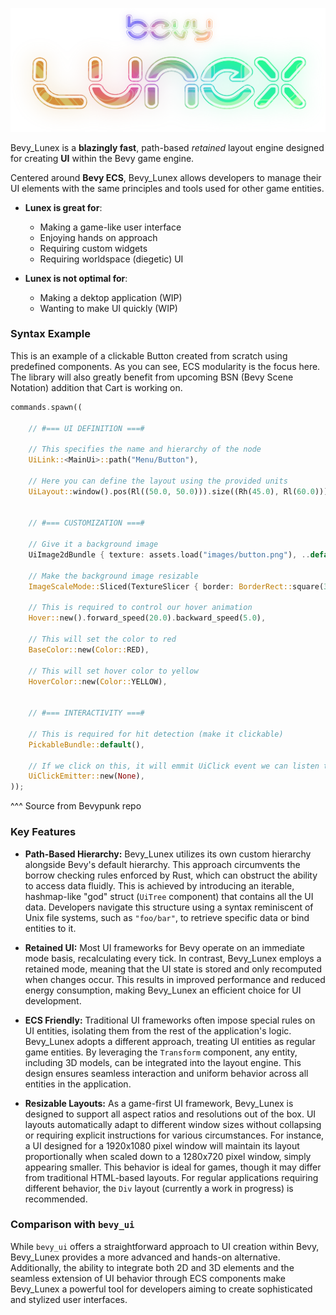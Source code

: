 ![Logo](images/bevy_lunex.png)

Bevy_Lunex is a **blazingly fast**, path-based *retained* layout engine designed for creating **UI** within the Bevy game engine.

Centered around **Bevy ECS**, Bevy_Lunex allows developers to manage their UI elements with the same principles and tools used for other game entities.

- **Lunex is great for**:
	- Making a game-like user interface
	- Enjoying hands on approach
	- Requiring custom widgets
	- Requiring worldspace (diegetic) UI

- **Lunex is not optimal for**:
	- Making a dektop application (WIP)
	- Wanting to make UI quickly (WIP)


### Syntax Example

This is an example of a clickable Button created from scratch using predefined components.
As you can see, ECS modularity is the focus here. The library will also greatly benefit from upcoming
BSN (Bevy Scene Notation) addition that Cart is working on.

```rust
commands.spawn((

	// #=== UI DEFINITION ===#

	// This specifies the name and hierarchy of the node
	UiLink::<MainUi>::path("Menu/Button"),

	// Here you can define the layout using the provided units
	UiLayout::window().pos(Rl((50.0, 50.0))).size((Rh(45.0), Rl(60.0))).pack(),


	// #=== CUSTOMIZATION ===#

	// Give it a background image
	UiImage2dBundle { texture: assets.load("images/button.png"), ..default() },

	// Make the background image resizable
	ImageScaleMode::Sliced(TextureSlicer { border: BorderRect::square(32.0), ..default() }),

	// This is required to control our hover animation
	Hover::new().forward_speed(20.0).backward_speed(5.0),

	// This will set the color to red
	BaseColor::new(Color::RED),

	// This will set hover color to yellow
	HoverColor::new(Color::YELLOW),


	// #=== INTERACTIVITY ===#

	// This is required for hit detection (make it clickable)
	PickableBundle::default(),

	// If we click on this, it will emmit UiClick event we can listen to
	UiClickEmitter::new(None),
));
```

^^^ Source from Bevypunk repo

### Key Features

- **Path-Based Hierarchy:**
	Bevy_Lunex utilizes its own custom hierarchy alongside Bevy's default hierarchy. This approach circumvents the borrow checking rules enforced by Rust, which can obstruct the ability to access data fluidly. This is achieved by introducing an iterable, hashmap-like "god" struct (`UiTree` component) that contains all the UI data. Developers navigate this structure using a syntax reminiscent of Unix file systems, such as `"foo/bar"`, to retrieve specific data or bind entities to it.

- **Retained UI:**
	Most UI frameworks for Bevy operate on an immediate mode basis, recalculating every tick. In contrast, Bevy_Lunex employs a retained mode, meaning that the UI state is stored and only recomputed when changes occur. This results in improved performance and reduced energy consumption, making Bevy_Lunex an efficient choice for UI development.

- **ECS Friendly:**
	Traditional UI frameworks often impose special rules on UI entities, isolating them from the rest of the application's logic. Bevy_Lunex adopts a different approach, treating UI entities as regular game entities. By leveraging the `Transform` component, any entity, including 3D models, can be integrated into the layout engine. This design ensures seamless interaction and uniform behavior across all entities in the application.

- **Resizable Layouts:**
	As a game-first UI framework, Bevy_Lunex is designed to support all aspect ratios and resolutions out of the box. UI layouts automatically adapt to different window sizes without collapsing or requiring explicit instructions for various circumstances. For instance, a UI designed for a 1920x1080 pixel window will maintain its layout proportionally when scaled down to a 1280x720 pixel window, simply appearing smaller. This behavior is ideal for games, though it may differ from traditional HTML-based layouts. For regular applications requiring different behavior, the `Div` layout (currently a work in progress) is recommended.

### Comparison with `bevy_ui`

While `bevy_ui` offers a straightforward approach to UI creation within Bevy, Bevy_Lunex provides a more advanced and hands-on alternative. Additionally, the ability to integrate both 2D and 3D elements and the seamless extension of UI behavior through ECS components make Bevy_Lunex a powerful tool for developers aiming to create sophisticated and stylized user interfaces.

